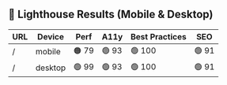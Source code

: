 ## 🚦 Lighthouse Results (Mobile & Desktop)
| URL | Device | Perf | A11y | Best Practices | SEO |
| --- | ------ | ---- | ---- | -------------- | --- |
| / | mobile | 🟠 79 | 🟢 93 | 🟢 100 | 🟢 91 |
| / | desktop | 🟢 99 | 🟢 93 | 🟢 100 | 🟢 91 |
